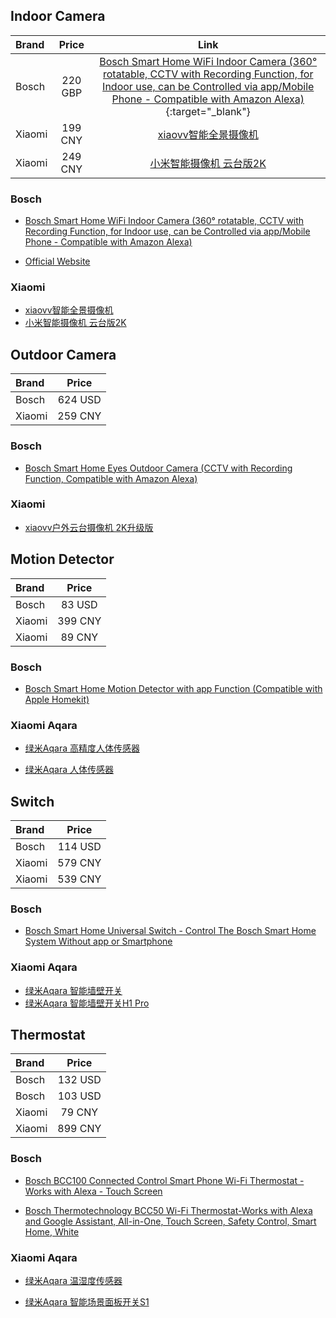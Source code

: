 ##  Indoor Camera



| Brand      | Price | Link |
| :---        |    :----:   | :----: |
| Bosch      | 220 GBP       |[Bosch Smart Home WiFi Indoor Camera (360° rotatable, CCTV with Recording Function, for Indoor use, can be Controlled via app/Mobile Phone - Compatible with Amazon Alexa)](https://www.amazon.com/Bosch-Smart-Home-8750000983-Indoor/dp/B07GYX7TNM/ref=sr_1_8?dchild=1&keywords=Bosch+Smart+Home&qid=1621923061&sr=8-8){:target="_blank"} |
| Xiaomi   |  199 CNY        |[xiaovv智能全景摄像机](https://www.xiaomiyoupin.com/detail?gid=130291&spmref=YouPinPC.$SearchFilter$1.search_list.10.70407633&last_scmv2=3001.21.1:zero-2:default-3:default-4:zero-5:zero-6:zero-7:zero.0.0&scmv2_num=0#!) |
| Xiaomi   | 249 CNY        |[小米智能摄像机 云台版2K](https://www.xiaomiyoupin.com/detail?gid=121914&spmref=YouPinPC.$SearchFilter$1.search_list.2.85174979&last_scmv2=3001.21.1:zero-2:default-3:default-4:zero-5:zero-6:zero-7:zero.0.0&scmv2_num=0#!) |




### Bosch
- [Bosch Smart Home WiFi Indoor Camera (360° rotatable, CCTV with Recording Function, for Indoor use, can be Controlled via app/Mobile Phone - Compatible with Amazon Alexa)](https://www.amazon.com/Bosch-Smart-Home-8750000983-Indoor/dp/B07GYX7TNM/ref=sr_1_8?dchild=1&keywords=Bosch+Smart+Home&qid=1621923061&sr=8-8)

- [Official Website](https://www.bosch-smarthome.com/uk/en/products/devices/360-indoor-camera/)


### Xiaomi

- [xiaovv智能全景摄像机](https://www.xiaomiyoupin.com/detail?gid=130291&spmref=YouPinPC.$SearchFilter$1.search_list.10.70407633&last_scmv2=3001.21.1:zero-2:default-3:default-4:zero-5:zero-6:zero-7:zero.0.0&scmv2_num=0#!)
- [小米智能摄像机 云台版2K](https://www.xiaomiyoupin.com/detail?gid=121914&spmref=YouPinPC.$SearchFilter$1.search_list.2.85174979&last_scmv2=3001.21.1:zero-2:default-3:default-4:zero-5:zero-6:zero-7:zero.0.0&scmv2_num=0#!)





## Outdoor Camera


| Brand      | Price | 
| :---        |    :----:   | 
| Bosch      | 624 USD       |
| Xiaomi   |  259 CNY        |


### Bosch


- [Bosch Smart Home Eyes Outdoor Camera (CCTV with Recording Function, Compatible with Amazon Alexa)](https://www.amazon.com/Bosch-Smart-Home-F01U314889-Outdoor/dp/B06XXDWCGZ/ref=sr_1_7?dchild=1&keywords=Bosch+Smart+Home&qid=1621923061&sr=8-7)


### Xiaomi


- [xiaovv户外云台摄像机 2K升级版](https://www.xiaomiyoupin.com/detail?gid=130270&spmref=YouPinPC.$SearchFilter$1.search_list.4.50883202&last_scmv2=3001.21.1:zero-2:default-3:default-4:zero-5:zero-6:zero-7:zero.0.0&scmv2_num=0#!)




## Motion Detector




| Brand      | Price | 
| :---        |    :----:   | 
| Bosch      | 83 USD       |
| Xiaomi   |  399 CNY        |
| Xiaomi   |  89 CNY        |





### Bosch



- [Bosch Smart Home Motion Detector with app Function (Compatible with Apple Homekit)](https://www.amazon.com/Bosch-Smart-Home-8750000018-Detector/dp/B01MS6DQ8H/ref=sr_1_2?dchild=1&keywords=bosch%2Bsmart%2Bhome&qid=1621922963&sr=8-2&th=1)


### Xiaomi Aqara


- [绿米Aqara 高精度人体传感器](https://item.jd.com/10024066313112.html)

- [绿米Aqara 人体传感器](https://item.jd.com/27972917067.html)



## Switch


| Brand      | Price | 
| :---        |    :----:   | 
| Bosch      | 114 USD       |
| Xiaomi   |  579 CNY        |
| Xiaomi   |  539 CNY        |




### Bosch
- [Bosch Smart Home Universal Switch - Control The Bosch Smart Home System Without app or Smartphone](https://www.amazon.com/Bosch-Smart-Universal-Switch-8750000372/dp/B075QKF6T8/ref=sr_1_5?dchild=1&keywords=Bosch+Smart+Home&qid=1621923061&sr=8-5)



### Xiaomi Aqara

- [绿米Aqara 智能墙壁开关](https://item.jd.com/10023338254126.html)
- [绿米Aqara 智能墙壁开关H1 Pro](https://item.jd.com/10020344135209.html)



## Thermostat

| Brand      | Price | 
| :---        |    :----:   | 
| Bosch      | 132 USD       |
| Bosch      | 103 USD       |
| Xiaomi   |  79 CNY        |
| Xiaomi   |  899 CNY        |





### Bosch



- [Bosch BCC100 Connected Control Smart Phone Wi-Fi Thermostat - Works with Alexa - Touch Screen](https://www.amazon.com/Bosch-BCC100-Connected-Control-Thermostat/dp/B073XHD8BB/ref=sr_1_3?dchild=1&keywords=Bosch+Smart+Home&qid=1621923061&sr=8-3)


- [Bosch Thermotechnology BCC50 Wi-Fi Thermostat-Works with Alexa and Google Assistant, All-in-One, Touch Screen, Safety Control, Smart Home, White](https://www.amazon.com/Bosch-Thermotechnology-Connected-BCC50-Thermostat-Compatible/dp/B07W6XVSGY/ref=sr_1_4?dchild=1&keywords=Bosch+Smart+Home&qid=1621923061&sr=8-4)



### Xiaomi Aqara

- [绿米Aqara 温湿度传感器](https://item.jd.com/5273037.html)

- [绿米Aqara 智能场景面板开关S1](https://item.jd.com/10024063468634.html)



